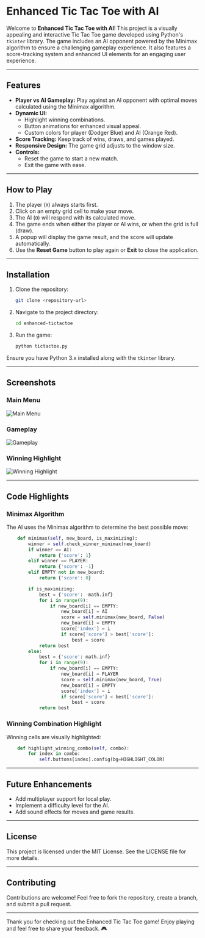 # Enhanced Tic Tac Toe with AI

Welcome to **Enhanced Tic Tac Toe with AI**! This project is a visually appealing and interactive Tic Tac Toe game developed using Python's `tkinter` library. The game includes an AI opponent powered by the Minimax algorithm to ensure a challenging gameplay experience. It also features a score-tracking system and enhanced UI elements for an engaging user experience.

---

## Features

- **Player vs AI Gameplay:** Play against an AI opponent with optimal moves calculated using the Minimax algorithm.
- **Dynamic UI:**
  - Highlight winning combinations.
  - Button animations for enhanced visual appeal.
  - Custom colors for player (Dodger Blue) and AI (Orange Red).
- **Score Tracking:** Keep track of wins, draws, and games played.
- **Responsive Design:** The game grid adjusts to the window size.
- **Controls:**
  - Reset the game to start a new match.
  - Exit the game with ease.

---

## How to Play

1. The player (`X`) always starts first.
2. Click on an empty grid cell to make your move.
3. The AI (`O`) will respond with its calculated move.
4. The game ends when either the player or AI wins, or when the grid is full (draw).
5. A popup will display the game result, and the score will update automatically.
6. Use the **Reset Game** button to play again or **Exit** to close the application.

---

## Installation

1. Clone the repository:
   ```bash
   git clone <repository-url>
   ```
2. Navigate to the project directory:
   ```bash
   cd enhanced-tictactoe
   ```
3. Run the game:
   ```bash
   python tictactoe.py
   ```

Ensure you have Python 3.x installed along with the `tkinter` library.

---

## Screenshots

### Main Menu
![Main Menu](Screenshots/mainmenu.png)

### Gameplay
![Gameplay](Screenshots/gameplay.png)

### Winning Highlight
![Winning Highlight](Screenshots/playerwin.png)

---

## Code Highlights

### Minimax Algorithm
The AI uses the Minimax algorithm to determine the best possible move:
```python
    def minimax(self, new_board, is_maximizing):
        winner = self.check_winner_minimax(new_board)
        if winner == AI:
            return {'score': 1}
        elif winner == PLAYER:
            return {'score': -1}
        elif EMPTY not in new_board:
            return {'score': 0}

        if is_maximizing:
            best = {'score': -math.inf}
            for i in range(9):
                if new_board[i] == EMPTY:
                    new_board[i] = AI
                    score = self.minimax(new_board, False)
                    new_board[i] = EMPTY
                    score['index'] = i
                    if score['score'] > best['score']:
                        best = score
            return best
        else:
            best = {'score': math.inf}
            for i in range(9):
                if new_board[i] == EMPTY:
                    new_board[i] = PLAYER
                    score = self.minimax(new_board, True)
                    new_board[i] = EMPTY
                    score['index'] = i
                    if score['score'] < best['score']:
                        best = score
            return best
```

### Winning Combination Highlight
Winning cells are visually highlighted:
```python
    def highlight_winning_combo(self, combo):
        for index in combo:
            self.buttons[index].config(bg=HIGHLIGHT_COLOR)
```

---

## Future Enhancements

- Add multiplayer support for local play.
- Implement a difficulty level for the AI.
- Add sound effects for moves and game results.

---

## License

This project is licensed under the MIT License. See the LICENSE file for more details.

---

## Contributing

Contributions are welcome! Feel free to fork the repository, create a branch, and submit a pull request.

---

Thank you for checking out the Enhanced Tic Tac Toe game! Enjoy playing and feel free to share your feedback. 🎮